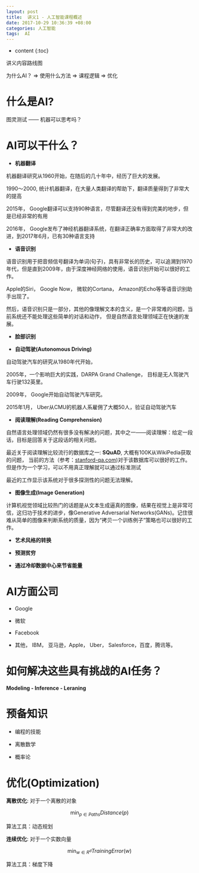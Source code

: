 ```yaml
---
layout: post
title:  讲义1 - 人工智能课程概述
date: 2017-10-29 10:36:39 +08:00
categories: 人工智能
tags:  AI
---
```


* content
{:toc}

讲义内容路线图

为什么AI？ => 使用什么方法 => 课程逻辑  => 优化

# 什么是AI?

图灵测试 —— 机器可以思考吗？


# AI可以干什么？

- **机器翻译**

机器翻译研究从1960开始，在随后的几十年中，经历了巨大的发展。

1990～2000, 统计机器翻译，在大量人类翻译的帮助下，翻译质量得到了非常大的提高

2015年， Google翻译可以支持90种语言，尽管翻译还没有得到完美的地步，但是已经非常的有用

2016年， Google发布了神经机器翻译系统，在翻译正确率方面取得了非常大的改进，到2017年6月，已有30种语言支持

- **语音识别**

语音识别用于把音频信号翻译为单词(句子)，具有非常长的历史，可以追溯到1970年代，但是直到2009年，由于深度神经网络的使用，语音识别开始可以很好的工作。

Apple的Siri， Google Now， 微软的Cortana， Amazon的Echo等等语音识别助手出现了。

然后，语音识别只是一部分，其他的像理解文本的含义，是一个非常难的问题，当前系统还不能处理这些简单的对话和动作， 但是自然语言处理领域正在快速的发展。

- **脸部识别**

- **自动驾驶(Autonomous Driving)**

自动驾驶汽车的研究从1980年代开始，

2005年，一个影响巨大的实践，DARPA Grand Challenge， 目标是无人驾驶汽车行驶132英里。

2009年， Google开始自动驾驶汽车研究。

2015年1月， Uber从CMU的机器人系雇佣了大概50人，验证自动驾驶汽车

- **阅读理解(Reading Comprehension)**

自然语言处理领域仍然有很多没有解决的问题，其中之一——阅读理解：给定一段话，目标是回答关于这段话的相关问题。

最近关于阅读理解比较流行的数据库之一: **SQuAD**, 大概有100K从WikiPedia获取的问题， 当前的方法（参考：[stanford-qa.com](stanford-qa.com))对于该数据库可以很好的工作。但是作为一个学习，可以不用真正理解就可以通过标准测试

最近的工作显示该系统对于很多探测性的问题无法理解。

- **图像生成(Image Generation)**

计算机视觉领域比较热门的话题是从文本生成逼真的图像，结果在视觉上是非常可信，这归功于技术的进步，像Generative Adversarial Networks(GANs)。记住很难从简单的图像来判断系统的质量，因为“拷贝一个训练例子”策略也可以很好的工作。

- **艺术风格的转换**

- **预测贫穷**

- **通过冷却数据中心来节省能量**

# AI方面公司

- Google

- 微软

- Facebook

- 其他， IBM， 亚马逊，Apple， Uber， Salesforce，百度，腾讯等。


# 如何解决这些具有挑战的AI任务？

**Modeling - Inference - Leraning**


# 预备知识

- 编程的技能

- 离散数学

- 概率论


# 优化(Optimization)

**离散优化**: 对于一个离散的对象

$$\min_{p\in Paths}Distance(p)$$

算法工具：动态规划


**连续优化**: 对于一个实数向量

$$\min_{w\in{R^d}}TrainingError(w)$$

算法工具：梯度下降
